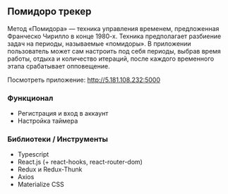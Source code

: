 ## Помидоро трекер

Метод «Помидора» — техника управления временем, предложенная Франческо Чирилло в конце 1980-х.
Техника предполагает разбиение задач на периоды, называемые «помидоры».
В приложении пользователь может сам настроить под себя периоды, выбрав время работы, отдыха и количество итераций, после каждого временного этапа срабатывает опповещение.

Посмотреть приложение: http://5.181.108.232:5000


### Функционал
- Регистрация и вход в аккаунт
- Настройка таймера


### Библиотеки / Инструменты
- Typescript
- React.js (+ react-hooks, react-router-dom)
- Redux и Redux-Thunk
- Axios
- Materialize CSS
